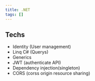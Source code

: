 ```yaml
---
title: .NET
tags: []
---
```


## Techs

- Identity (User management)
- Linq C# (Querys)
- Generics
- JWT (authenticate API)
- Dependency injection(singleton)
- CORS (corss origin resource sharing)
